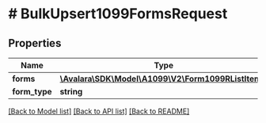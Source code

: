 # # BulkUpsert1099FormsRequest

## Properties

Name | Type | Description | Notes
------------ | ------------- | ------------- | -------------
**forms** | [**\Avalara\SDK\Model\A1099\V2\Form1099RListItem[]**](Form1099RListItem.md) |  | [optional]
**form_type** | **string** |  | [optional]

[[Back to Model list]](../../../README.md#models) [[Back to API list]](../../../README.md#endpoints) [[Back to README]](../../../README.md)
